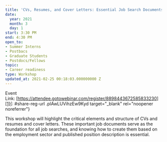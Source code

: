 ```yaml
---
title: 'CVs, Resumes, and Cover Letters: Essential Job Search Documents'
date:
  year: 2021
  month: 3
  day: 1
start: 3:30 PM
end: 4:30 PM
open_to:
- Summer Interns
- Postbacs
- Graduate Students
- Postdocs/Fellows
topic:
- Career readiness
type: Workshop
updated_at: 2021-02-25 00:18:03.000000000 Z
---
```

Event
Link: [https://attendee.gotowebinar.com/register/8898443672585833230][1]{:
#share-reg-url .plAwLUVihzEw9Kyd target="_blank" rel="noopener
noreferrer"}

This workshop will highlight the critical elements and structure of CVs
and resumes and cover letters. These important job documents serve as
the foundation for all job searches, and knowing how to create them
based on the employment sector and published position description is
essential. 



[1]: https://attendee.gotowebinar.com/register/8898443672585833230
